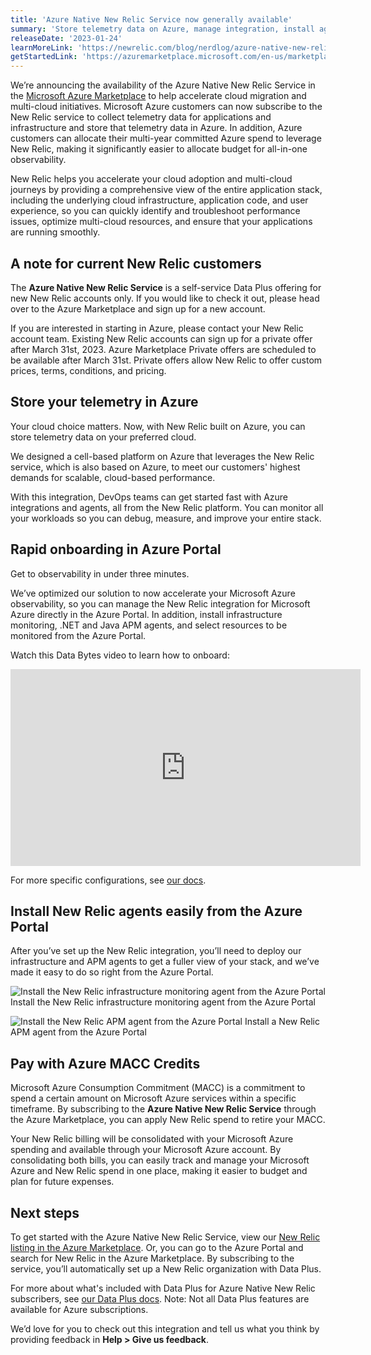 ```yaml
---
title: 'Azure Native New Relic Service now generally available'
summary: 'Store telemetry data on Azure, manage integration, install agents, and consolidate billing.'
releaseDate: '2023-01-24'
learnMoreLink: 'https://newrelic.com/blog/nerdlog/azure-native-new-relic-service'
getStartedLink: 'https://azuremarketplace.microsoft.com/en-us/marketplace/apps/newrelicinc1635200720692.newrelic_liftr_payg?exp=ubp8'
---
```


We’re announcing the availability of the Azure Native New Relic Service in the [Microsoft Azure Marketplace](https://azuremarketplace.microsoft.com/en-us/marketplace/apps/newrelicinc1635200720692.newrelic_liftr_payg?tab=Overview&exp=ubp8) to help accelerate cloud migration and multi-cloud initiatives. Microsoft Azure customers can now subscribe to the New Relic service to collect telemetry data for applications and infrastructure and store that telemetry data in Azure. In addition, Azure customers can allocate their multi-year committed Azure spend to leverage New Relic, making it significantly easier to allocate budget for all-in-one observability.

New Relic helps you accelerate your cloud adoption and multi-cloud journeys by providing a comprehensive view of the entire application stack, including the underlying cloud infrastructure, application code, and user experience, so you can quickly identify and troubleshoot performance issues, optimize multi-cloud resources, and ensure that your applications are running smoothly.

## A note for current New Relic customers

The **Azure Native New Relic Service** is a self-service Data Plus offering for new New Relic accounts only. If you would like to check it out, please head over to the Azure Marketplace and sign up for a new account.

If you are interested in starting in Azure, please contact your New Relic account team. Existing New Relic accounts can sign up for a private offer after March 31st, 2023. Azure Marketplace Private offers are scheduled to be available after March 31st. Private offers allow New Relic to offer custom prices, terms, conditions, and pricing.

## Store your telemetry in Azure

Your cloud choice matters. Now, with New Relic built on Azure, you can store telemetry data on your preferred cloud.

We designed a cell-based platform on Azure that leverages the New Relic service, which is also based on Azure, to meet our customers' highest demands for scalable, cloud-based performance.

With this integration, DevOps teams can get started fast with Azure integrations and agents, all from the New Relic platform. You can monitor all your workloads so you can debug, measure, and improve your entire stack.

## Rapid onboarding in Azure Portal

Get to observability in under three minutes.

We’ve optimized our solution to now accelerate your Microsoft Azure observability, so you can manage the New Relic integration for Microsoft Azure directly in the Azure Portal. In addition, install infrastructure monitoring, .NET and Java APM agents, and select resources to be monitored from the Azure Portal.

Watch this Data Bytes video to learn how to onboard:

<iframe width="560" height="315" src="https://www.youtube.com/embed/48LHdqOMAsQ" title="YouTube video player" frameborder="0" allow="accelerometer; autoplay; clipboard-write; encrypted-media; gyroscope; picture-in-picture" allowfullscreen></iframe>

For more specific configurations, see [our docs](https://docs.newrelic.com/docs/infrastructure/microsoft-azure-integrations/get-started/azure-native).

## Install New Relic agents easily from the Azure Portal

After you’ve set up the New Relic integration, you’ll need to deploy our infrastructure and APM agents to get a fuller view of your stack, and we’ve made it easy to do so right from the Azure Portal.

![Install the New Relic infrastructure monitoring agent from the Azure Portal](/images/azure-native-new-relic-service-InfraAgentInstall.webp 'Install the New Relic infrastructure monitoring agent from the Azure Portal')
Install the New Relic infrastructure monitoring agent from the Azure Portal

![Install the New Relic APM agent from the Azure Portal](/images/azure-native-new-relic-service-APMAgentInstall.webp 'Install the New Relic APM agent from the Azure Portal')
Install a New Relic APM agent from the Azure Portal

## Pay with Azure MACC Credits

Microsoft Azure Consumption Commitment (MACC) is a commitment to spend a certain amount on Microsoft Azure services within a specific timeframe. By subscribing to the **Azure Native New Relic Service** through the Azure Marketplace, you can apply New Relic spend to retire your MACC.

Your New Relic billing will be consolidated with your Microsoft Azure spending and available through your Microsoft Azure account. By consolidating both bills, you can easily track and manage your Microsoft Azure and New Relic spend in one place, making it easier to budget and plan for future expenses.

## Next steps

To get started with the Azure Native New Relic Service, view our [New Relic listing in the Azure Marketplace](https://azuremarketplace.microsoft.com/en-us/marketplace/apps/newrelicinc1635200720692.newrelic_liftr_payg?exp=ubp8). Or, you can go to the Azure Portal and search for New Relic in the Azure Marketplace. By subscribing to the service, you’ll automatically set up a New Relic organization with Data Plus.

For more about what's included with Data Plus for Azure Native New Relic subscribers, see [our Data Plus docs](https://docs.newrelic.com/docs/accounts/accounts-billing/new-relic-one-pricing-billing/data-ingest-billing/#data-plus). Note: Not all Data Plus features are available for Azure subscriptions.

We’d love for you to check out this integration and tell us what you think by providing feedback in **Help > Give us feedback**.
